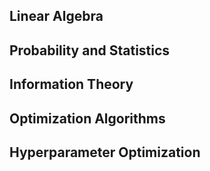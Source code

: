 ## Linear Algebra

## Probability and Statistics

## Information Theory

## Optimization Algorithms

## Hyperparameter Optimization
